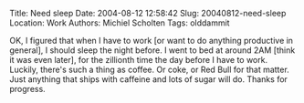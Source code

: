 Title: Need sleep
Date: 2004-08-12 12:58:42
Slug: 20040812-need-sleep
Location: Work
Authors: Michiel Scholten
Tags: olddammit

<p>OK, I figured that when I have to work [or want to do anything productive in general], I should sleep the night before. I went to bed at around 2AM [think it was even later], for the zillionth time the day before I have to work. Luckily, there's such a thing as coffee. Or coke, or Red Bull for that matter. Just anything that ships with caffeine and lots of sugar will do. Thanks for progress.</p>